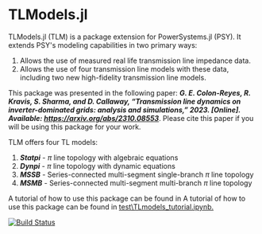 # TLModels.jl

TLModels.jl (TLM) is a package extension for PowerSystems.jl (PSY). It extends PSY's modeling capabilities in two primary ways:
1. Allows the use of measured real life transmission line impedance data.
2. Allows the use of four transmission line models with these data, including two new high-fidelity transmission line models. 

This package was presented in the following paper: ***G. E. Colon-Reyes, R. Kravis, S. Sharma, and D. Callaway,
“Transmission line dynamics on inverter-dominated grids: analysis and
simulations,” 2023. [Online]. Available: https://arxiv.org/abs/2310.08553***. Please cite this paper if you will be using this package for your work.

TLM offers four TL models:
1. ***Statpi*** - $\pi$ line topology with algebraic equations
2. ***Dynpi*** - $\pi$ line topology with dynamic equations
3. ***MSSB*** - Series-connected multi-segment single-branch $\pi$ line topology
4. ***MSMB*** - Series-connected multi-segment multi-branch $\pi$ line topology


A tutorial of how to use this package can be found in A tutorial of how to use this package can be found in [test\TLmodels_tutorial.ipynb.](https://github.com/gecolonr/TLModels.jl/blob/main/test/TLmodels_tutorial.ipynb)


[![Build Status](https://github.com/gecolonr/TLmodels.jl/actions/workflows/CI.yml/badge.svg?branch=main)](https://github.com/gecolonr/TLmodels.jl/actions/workflows/CI.yml?query=branch%3Amain)
